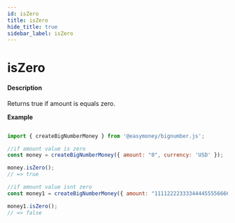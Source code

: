 ```yaml
---
id: isZero
title: isZero
hide_title: true
sidebar_label: isZero
---
```


# isZero

#### Description

Returns true if amount is equals zero.

**Example**

```js

import { createBigNumberMoney } from '@easymoney/bignumber.js';

//if amount value is zero
const money = createBigNumberMoney({ amount: "0", currency: 'USD' });

money.isZero();
// => true

//if amount value isnt zero
const money1 = createBigNumberMoney({ amount: "1111222233334444555566667777", currency: 'USD' });

money1.isZero();
// => false

```
